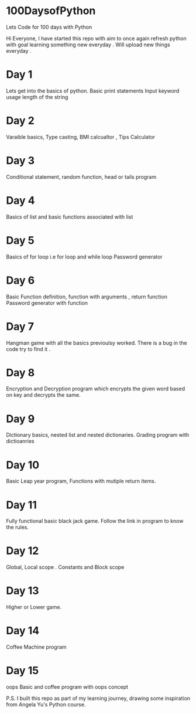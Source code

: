 # 100DaysofPython
Lets Code for 100 days with Python

Hi Everyone, I have started this repo with aim to once again refresh python with goal learning something new everyday . 
Will upload new things everyday .

# Day 1
Lets get into the basics of python.
Basic print statements
Input keyword usage
length of the string


# Day 2

Varaible basics, Type casting, BMI calcualtor , Tips Calculator


# Day 3

 Conditional statement, random function, head or tails program


# Day 4 

 Basics of list and basic functions associated with list

# Day 5
 Basics of for loop i.e for loop and while loop
 Password generator

# Day 6
  Basic Function definition, function with arguments , return function
  Password generator with function

# Day 7
  Hangman game with all the basics previoulsy worked. There is a bug in the code try to find it .

# Day 8 
  Encryption and Decryption program which encrypts the given word based on key and decrypts the same.

# Day 9
  Dictionary basics, nested list and nested dictionaries. Grading program with dictioanries

# Day 10
  Basic Leap year program, Functions with mutiple return items.

# Day 11
  Fully functional basic black jack game. Follow the link in program to know the rules.  

# Day 12
  Global, Local scope . Constants and Block scope 

# Day 13
  Higher or Lower game.

# Day 14
  Coffee Machine program 

# Day 15
  oops Basic and coffee program with oops concept

P.S. I built this repo as part of my learning journey, drawing some inspiration from Angela Yu's Python course.